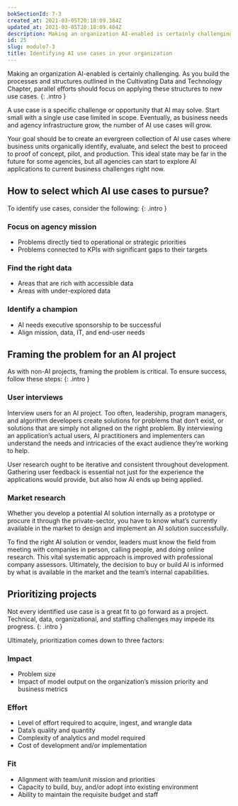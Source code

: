 ```yaml
---
bokSectionId: 7-3
created_at: 2021-03-05T20:18:09.384Z
updated_at: 2021-03-05T20:18:09.404Z
description: Making an organization AI-enabled is certainly challenging. As you build the processes and structures outlined in the Cultivating Data and Technology Module, parallel efforts should focus on applying these structures to new use cases.
id: 25
slug: module7-3
title: Identifying AI use cases in your organization	
---
```

Making an organization AI-enabled is certainly challenging. As you build the processes and structures outlined in the Cultivating Data and Technology Chapter, parallel efforts should focus on applying these structures to new use cases.
{: .intro }

A use case is a specific challenge or opportunity that AI may solve. Start small with a single use case limited in scope. Eventually, as business needs and agency infrastructure grow, the number of AI use cases will grow. 

Your goal should be to create an evergreen collection of AI use cases where business units organically identify, evaluate, and select the best to proceed to proof of concept, pilot, and production. This ideal state may be far in the future for some agencies, but all agencies can start to explore AI applications to current business challenges right now.

## How to select which AI use cases to pursue?
To identify use cases, consider the following:
{: .intro }

### Focus on agency mission
- Problems directly tied to operational or strategic priorities
- Problems connected to KPIs with significant gaps to their targets

### Find the right data
- Areas that are rich with accessible data
- Areas with under-explored data

### Identify a champion
- AI needs executive sponsorship to be successful
- Align mission, data, IT, and end-user needs

## Framing the problem for an AI project

As with non-AI projects, framing the problem is critical. To ensure success, follow these steps: 
{: .intro }

### User interviews

Interview users for an AI project. Too often, leadership, program managers, and algorithm developers create solutions for problems that don’t exist, or solutions that are simply not aligned on the right problem. By interviewing an application’s actual users, AI practitioners and implementers can understand the needs and intricacies of the exact audience they’re working to help. 

User research ought to be iterative and consistent throughout development. Gathering user feedback is essential not just for the experience the applications would provide, but also how AI ends up being applied.

### Market research

Whether you develop a potential AI solution internally as a prototype or procure it through the private-sector, you have to know what’s currently available in the market to design and implement an AI solution successfully. 

To find the right AI solution or vendor, leaders must know the field from meeting with companies in person, calling people, and doing online research. This vital systematic approach is improved with professional company assessors. Ultimately, the decision to buy or build AI is informed by what is available in the market and the team’s internal capabilities.

## Prioritizing projects

Not every identified use case is a great fit to go forward as a project. Technical, data, organizational, and staffing challenges may impede its progress. 
{: .intro }

Ultimately, prioritization comes down to three factors: 

### Impact
- Problem size 
- Impact of model output on the organization’s mission priority and business metrics

### Effort
- Level of effort required to acquire, ingest, and wrangle data
- Data’s quality and quantity 
- Complexity of analytics and model required
- Cost of development and/or implementation

### Fit
- Alignment with team/unit mission and priorities
- Capacity to build, buy, and/or adopt into existing environment
- Ability to maintain the requisite budget and staff







